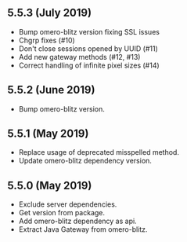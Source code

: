 5.5.3 (July 2019)
-----------------

- Bump omero-blitz version fixing SSL issues
- Chgrp fixes (#10)
- Don't close sessions opened by UUID (#11)
- Add new gateway methods (#12, #13)
- Correct handling of infinite pixel sizes (#14)

5.5.2 (June 2019)
-----------------

- Bump omero-blitz version.

5.5.1 (May 2019)
----------------

- Replace usage of deprecated misspelled method.
- Update omero-blitz dependency version.

5.5.0 (May 2019)
----------------

- Exclude server dependencies.
- Get version from package.
- Add omero-blitz dependency as api.
- Extract Java Gateway from omero-blitz.
